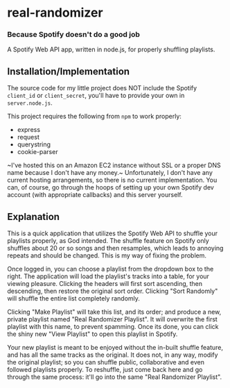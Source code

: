 # real-randomizer
### Because Spotify doesn't do a good job
A Spotify Web API app, written in node.js, for properly shuffling playlists.

## Installation/Implementation

The source code for my little project does NOT include the Spotify `client_id`
or `client_secret`, you'll have to provide your own in `server.node.js`.

This project requires the following from `npm` to work properly:

* express
* request
* querystring
* cookie-parser 

~I've hosted this on an Amazon EC2 instance without SSL or a proper DNS name 
because I don't have any money.~
Unfortunately, I don't have any current hosting arrangements, so there is no
current implementation. You can, of course, go through the hoops of setting
up your own Spotify dev account (with appropriate callbacks) and this server
yourself.

## Explanation

This is a quick application that utilizes the Spotify Web API to shuffle your 
playlists properly, as God intended. The shuffle feature on Spotify only 
shuffles about 20 or so songs and then resamples, which leads to annoying 
repeats and should be changed. This is my way of fixing the problem.

Once logged in, you can choose a playlist from the dropdown box to the right. 
The application will load the playlist's tracks into a table, for your viewing 
pleasure. Clicking the headers will first sort ascending, then descending, 
then restore the original sort order. Clicking "Sort Randomly" will shuffle 
the entire list completely randomly.

Clicking "Make Playlist" will take this list, and its order; and produce a 
new, private playlist named "Real Randomizer Playlist". It will overwrite 
the first playlist with this name, to prevent spamming. Once its done, you can 
click the shiny new "View Playlist" to open this playlist in Spotify.

Your new playlist is meant to be enjoyed without the in-built shuffle feature, 
and has all the same tracks as the original. It does not, in any way, modify 
the original playlist; so you can shuffle public, collaborative and even 
followed playlists properly. To reshuffle, just come back here and go through 
the same process: it'll go into the same "Real Randomizer Playlist".

